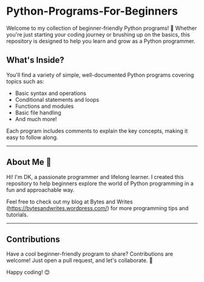 # Python-Programs-For-Beginners

Welcome to my collection of beginner-friendly Python programs! 🎉 Whether you're just starting your coding journey or brushing up on the basics, this repository is designed to help you learn and grow as a Python programmer.

## What's Inside?

You'll find a variety of simple, well-documented Python programs covering topics such as:
- Basic syntax and operations
- Conditional statements and loops
- Functions and modules
- Basic file handling
- And much more!

Each program includes comments to explain the key concepts, making it easy to follow along.

---

## About Me 👋

Hi! I'm DK, a passionate programmer and lifelong learner. I created this repository to help beginners explore the world of Python programming in a fun and approachable way. 

Feel free to check out my blog at Bytes and Writes (https://bytesandwrites.wordpress.com/) for more programming tips and tutorials.

---

## Contributions

Have a cool beginner-friendly program to share? Contributions are welcome! Just open a pull request, and let's collaborate. 🚀

Happy coding! 😊
